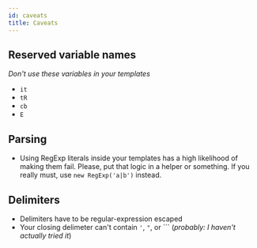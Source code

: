 ```yaml
---
id: caveats
title: Caveats
---
```


## Reserved variable names

_Don't use these variables in your templates_

- `it`
- `tR`
- `cb`
- `E`

## Parsing

- Using RegExp literals inside your templates has a high likelihood of making them fail. Please, put that logic in a helper or something. If you really must, use `new RegExp('a|b')` instead.

## Delimiters

- Delimiters have to be regular-expression escaped
- Your closing delimeter can't contain `'`, `"`, or `\`` (_probably: I haven't actually tried it_)
